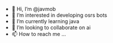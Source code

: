 - 👋 Hi, I’m @javmob
- 👀 I’m interested in developing osrs bots
- 🌱 I’m currently learning java
- 💞️ I’m looking to collaborate on ai
- 📫 How to reach me ...

<!---
javmob/javmob is a ✨ special ✨ repository because its `README.md` (this file) appears on your GitHub profile.
You can click the Preview link to take a look at your changes.
--->
